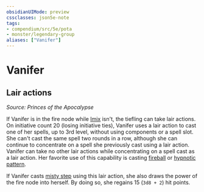 ```yaml
---
obsidianUIMode: preview
cssclasses: json5e-note
tags:
- compendium/src/5e/pota
- monster/legendary-group
aliases: ["Vanifer"]
---
```

# Vanifer

## Lair actions
_Source: Princes of the Apocalypse_

If Vanifer is in the fire node while [Imix](/2-Mechanics/CLI/bestiary/npc/imix-pota.md) isn't, the tiefling can take lair actions. On initiative count 20 (losing initiative ties), Vanifer uses a lair action to cast one of her spells, up to 3rd level, without using components or a spell slot. She can't cast the same spell two rounds in a row, although she can continue to concentrate on a spell she previously cast using a lair action. Vanifer can take no other lair actions while concentrating on a spell cast as a lair action. Her favorite use of this capability is casting [fireball](/2-Mechanics/CLI/spells/fireball.md) or [hypnotic pattern](/2-Mechanics/CLI/spells/hypnotic-pattern.md).

If Vanifer casts [misty step](/2-Mechanics/CLI/spells/misty-step.md) using this lair action, she also draws the power of the fire node into herself. By doing so, she regains 15 (`3d8 + 2`) hit points.